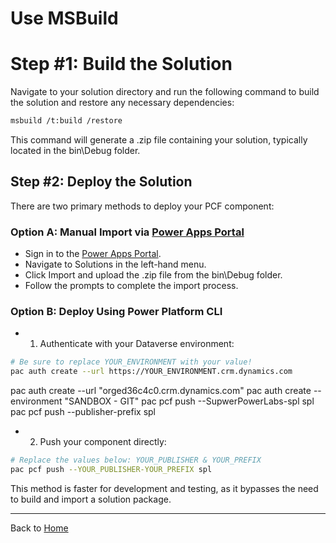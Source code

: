 # Use MSBuild

# Step #1: Build the Solution

Navigate to your solution directory and run the following command to build the solution and restore any necessary dependencies:

```bash
msbuild /t:build /restore
```

This command will generate a .zip file containing your solution, typically located in the bin\Debug folder.

## Step #2: Deploy the Solution

There are two primary methods to deploy your PCF component:

### Option A: Manual Import via [Power Apps Portal](https://make.powerapps.com/)

- Sign in to the [Power Apps Portal](https://make.powerapps.com/).
- Navigate to Solutions in the left-hand menu.
- Click Import and upload the .zip file from the bin\Debug folder.
- Follow the prompts to complete the import process.

### Option B: Deploy Using Power Platform CLI

- 1. Authenticate with your Dataverse environment:

```bash
# Be sure to replace YOUR_ENVIRONMENT with your value!
pac auth create --url https://YOUR_ENVIRONMENT.crm.dynamics.com
```
pac auth create --url "orged36c4c0.crm.dynamics.com"
pac auth create --environment "SANDBOX - GIT"
pac pcf push --SupwerPowerLabs-spl spl
pac pcf push --publisher-prefix spl



- 2. Push your component directly:

```bash
# Replace the values below: YOUR_PUBLISHER & YOUR_PREFIX
pac pcf push --YOUR_PUBLISHER-YOUR_PREFIX spl
```

This method is faster for development and testing, as it bypasses the need to build and import a solution package.

---

Back to [Home](../README.md)
